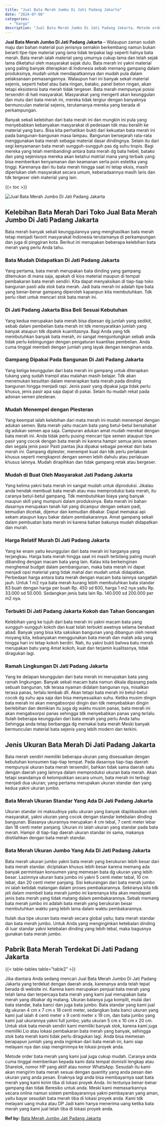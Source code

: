 ```yaml
---
title: "Jual Bata Merah Jumbo Di Jati Padang Jakarta"
date: "2024-07-08"
categories: 
  - "harga"
description: "Jual Bata Merah Jumbo Di Jati Padang Jakarta. Metode order bata merah yang kami jual juga cukup mudah. Caranya anda cuma tinggal memberikan kepada kami data..."
---
```


**Jual Bata Merah Jumbo Di Jati Padang Jakarta** – Walaupun zaman sudah maju dan bahan material pun jenisnya semakin berkembang namun bukan berarti tipe-tipe material yang lama tidak terpakai lagi seperti halnya bata merah. Bata merah ialah material yang umurnya cukup lama dan telah sejak lama diketahui oleh masyarakat sejak dulu. Bata merah ini yakni material yang paling banyak diterapkan di Indonesia sebab memang gampang dalam produksinya, mudah untuk mendapatkannya dan mudah pula dalam pelaksanaan pemasangannya. Walaupun hari ini banyak sekali material sejenis, seperti hebel atau bata ringan, batako, panel beton ringan, akan tetapi eksistensi bata merah tidak tergeser. Bata merah mempunyai posisi tersendiri di hati masyarakat. Masyarakat yang mengerti akan keunggulan dan mutu dari bata merah ini, mereka tidak tergiur dengan banyaknya bermunculan material sejenis, terutamanya mereka yang berada di perkampungan.

Banyak sekali kelebihan dari bata merah ini dan mungkin ini pula yang menyebabkan kebanyakan masyarakat di pedesaan tdk mau beralih ke material yang baru. Bisa kita perhatikan bukti dari kekuatan bata merah ini pada bangunan-bangunan masa lampau. Bangunan bersejarah rata-rata menggunakan bata merah sebagai material dasar dindingnya. Selain itu dari segi kenyamanan bata merah sungguh-sungguh pas dg suhu tropis. Bagi mereka yang telah membandingi antara bata merah dg bata hebel, batako dan yang sejenisnya mereka akan ketahui matrial mana yang terbaik yang bisa memberikan kenyamanan dan keamanan serta poin estetika yang tinggi. Karenanya dari itu bata merah hingga saat ini tetap eksis, masih diperlukan oleh masyarakat secara umum, keberadaannya masih laris dan tdk tergeser oleh material yang lain.

{{< toc >}}

![Jual Bata Merah Jumbo Di Jati Padang Jakarta](/images/jual-bata-merah-37.png)

## Kelebihan Bata Merah Dari Toko Jual Bata Merah Jumbo Di Jati Padang Jakarta

Bata merah banyak sekali keunggulannya yang menghasilkan bata merah tetap menjadi favorit masyarakat Indonesia terutamanya di perkampungan dan juga di pinggiran kota. Berikut ini merupakan beberapa kelebihan bata merah yang perlu Anda tahu.

### Bata Mudah Didapatkan Di Jati Padang Jakarta

Yang pertama, bata merah merupakan bata dinding yang gampang ditemukan di mana saja, apakah di kios material maupun di tempat pembakaran bata merah sendiri. Kita dapat menyaksikan di tiap-tiap toko bangunan pasti ada stok bata merah. Jadi bata merah ini adalah tipe bata yang benar-benar gampang diperoleh kapanpun kita membutuhkan. Tdk perlu ribet untuk mencari stok bata merah ini.

### Di Jati Padang Jakarta Bisa Beli Sesuai Kebutuhan

Yang kedua merupakan bata merah bisa dipesan dg jumlah yang sedikit, sebab dalam pembelian bata merah ini tdk mensyaratkan jumlah yang banyak ataupun tdk dipatok kuantitasnya. Bagi Anda yang tdk membutuhkan banyak bata merah, ini sangat menguntungkan sebab anda tidak perlu kebingungan dengan pengaturan kuantitas pembelian. Anda cuma tinggal membeli dengan jumlah yang layak dengan keinginan anda.

### Gampang Dipakai Pada Bangunan Di Jati Padang Jakarta

Yang ketiga keunggulan dari bata merah ini gampang untuk diterapkan tukang yang sudah trampil atau malahan masih belajar. Tdk akan menemukan kesulitan dalam menerapkan bata merah pada dinding bangunan hingga menjadi rapi. Jenis pasir yang dipakai juga tidak perlu khusus, jenis pasir apa saja dapat di pakai. Selain itu mudah rekat pada adonan semen plesteran.

### Mudah Menempel dengan Plesteran

Yang keempat ialah kelebihan dari mata merah ini mudah menempel dengan adukan semen. Bata merah yaitu macam bata yang betul-betul bersahabat dg adukan semen apa saja. Campuran adukan amat mudah merekat dengan bata merah ini. Anda tidak perlu pusing mencari tipe semen ataupun tipe pasir yang cocok dengan bata merah ini karena hampir semua jenis semen dan segala jenis pasir Pasti pantas jika dipakai sebagai perekat dari bata merah ini. Gampang diplester, menempel kuat dan tdk perlu perlakuan khusus seperti mengkaprot dengan semen lebih dahulu atau perlakuan khusus lainnya. Mudah dirapihkan dan tidak gampang retak atau bergeser.

### Mudah di Buat Oleh Masyarakat Jati Padang Jakarta

Yang kelima yakni bata merah ini sangat mudah untuk diproduksi. Jikalau anda hendak membuat bata merah atau mau memproduksi bata merah, itu caranya betul-betul gampang. Tdk membutuhkan biaya yang banyak maupun skill yang mumpuni dalam produksinya. Bata merah ini bahan dasarnya merupakan tanah liat yang dicampur dengan sekam padi, kemudian dicetak, dijemur dan kemudian dibakar. Dapat memakai api sekam ataupun kayu bakar dalam pembakarannya. Amat gampang sekali dalam pembuatan bata merah ini karena bahan bakunya mudah didapatkan dan murah.

### Harga Relatif Murah Di Jati Padang Jakarta

Yang ke enam yaitu keunggulan dari bata merah ini harganya yang terjangkau. Harga bata merah hingga saat ini masih terbilang paling murah dibanding dengan macam bata yang lain. Kalau kita berkeinginan menghemat budget dalam pembangunan, maka bata merah ini dapat menjadi opsi material yang tidak mahal dan mudah untuk didapatkan. Perbedaan harga antara bata merah dengan macam bata lainnya sangatlah jauh. Untuk 1 m2 nya bata merah kurang lebih membutuhkan bata standar 83 buah dengan harga per buah Rp. 450 sd 600, harga 1 m2 nya yaitu Rp. 33.000 sd 50.000. Sedangkan jenis bata lain Rp. 140.000 sd 200.000 per m2 nya.

### Terbukti Di Jati Padang Jakarta Kokoh dan Tahan Goncangan

Kelebihan yang ke tujuh dari bata merah ini yakni macam bata yang sungguh-sungguh kokoh dan kuat telah terbukti awetnya selama berabad abad. Banyak yang bisa kita saksikan bangunan yang dibangun oleh nenek moyang kita, kebanyakan menggunakan bata merah dan malah ada yang hingga hari ini tetap kokoh berdiri. Nah, itu yakni bukti bahwa batu merah merupakan batu yang Amat kokoh, kuat dan terjamin kualitasnya, tidak diragukan lagi.

### Ramah Lingkungan Di Jati Padang Jakarta

Yang ke delapan keunggulan dari bata merah ini merupakan bata yang ramah lingkungan. Banyak sekali macam bata namun dikala dipasang pada sebuah bangunan, tdk terasa nyaman didalam bangunan nya, misalkan terasa panas, terlalu lembab dll. Akan tetapi bata merah ini betul-betul cocok dg suhu apa saja dan bisa menyesuaikan suhu. Ketika musim dingin bata merah ini akan mengabsorpsi dingin dan tdk menyebabkan dingin berlebihan dan demikian itu juga dg waktu musim panas, bata merah ini akan mengabsorpsi panas sehingga tdk menyebabkan panas yang terlalu. Itulah beberapa keunggulan dari bata merah yang perlu Anda tahu Sehingga anda tetap berbangga dg memakai bata merah Meski banyak bermunculan material bata sejenis yang lebih modern dan terkini.

## Jenis Ukuran Bata Merah Di Jati Padang Jakarta

Bata merah sendiri memiliki beberapa ukuran yang disesuaikan dengan kebutuhan konsumen tiap-tiap tempat. Pada dasarnya tiap-tiap daerah mempunyai ukuran bata merah tersendiri, bahkan tidak sama daerah satu dengan daerah yang lainnya dalam memproduksi ukuran bata merah. Akan tetapi seandainya di kelompokkan secara umum, bata merah ini terbagi menjadi dua ukuran; yang pertama merupakan ukuran standar dan yang kedua yakni ukuran jumbo.

### Bata Merah Ukuran Standar Yang Ada Di Jati Padang Jakarta

Ukuran standar ini maksudnya yaitu ukuran yang banyak diaplikasikan oleh masyarakat, yakni ukuran yang cocok dengan standar ketebalan dinding bangunan. Biasanya ukurannya merupakan 4 cm tebal, 7 centi meter lebar dan 18 centi meter panjang. Ukuran ini ialah ukuran yang standar pada bata merah. Hampir di tiap-tiap daerah ukuran standar ini sama, makanya diistilahkan dengan bata merah standar.

### Bata Merah Ukuran Jumbo Yang Ada Di Jati Padang Jakarta

Bata merah ukuran jumbo yakni bata merah yang berukuran lebih besar dari bata merah standar. diciptakan khusus lebih besar karena memang ada banyak permintaan konsumen yang memesan bata dg ukuran yang lebih besar. Lazimnya ukuran bata jumbo ini yakni 5 centi meter tebal, 10 cm lebar, dan 20 centi meter panjang. Sisi kekurangan dari bata merah jumbo ini ialah ketidak matangan dalam proses pembakarannya. Sekiranya kita tdk jeli dalam membeli bata merah jumbo ini karenanya kita akan mendapati jenis bata merah yang tidak matang dalam pembakarannya. Sebab memang bata merah jumbo ini adalah bata merah yang berukuran besar membutuhkan waktu yang lebih lama dalam waktu pembakarannya.

Itulah dua tipe ukuran bata merah secara global yaitu; bata merah standar dan bata merah jumbo. Untuk Anda yang menginginkan ketebalan dinding di luar standar yakni ketebalan dinding yang lebih tebal, maka bagusnya gunakan bata merah jumbo.

## Pabrik Bata Merah Terdekat Di Jati Padang Jakarta

{{< table-tables table="table2" >}}

Jika diantara Anda sedang mencari Jual Bata Merah Jumbo Di Jati Padang Jakarta yang terdekat dengan daerah anda, karenanya anda telah tepat berada di website ini. Karena kami merupakan penjual bata merah yang telah lama dan terpercaya bata merah yang kami jual merupakan bata merah yang dibakar dg matang. Ukuran batanya juga komplit, mulai dari bata standar, bata banci dan juga bata jumbo. Bata standar yang kami jual dg ukuran 4 cm x 7 cm x 18 centi meter, sedangkan bata banci ukuran yang kami jual ialah 4 centi meter x 9 centi meter x 19 cm, dan bata jumbo yang kami jual ukurannya yakni full jumbo; yaitu ukuran 5 cm x 10 cm x 20 cm. Untuk stok bata merah sendiri kami memiliki banyak stok, karena kami juga memiliki Lio atau lokasi pembakaran bata merah yang banyak, sehingga stok bata merah kami tidak perlu diragukan lagi. Anda bisa memesan berapapun jumlah yang anda inginkan dari bata merah ini, kami siap melayani nya dan siap mengirimnya ke lokasi proyek anda.

Metode order bata merah yang kami jual juga cukup mudah. Caranya anda cuma tinggal memberikan kepada kami data tempat domisili lengkap atau Sharelok, nomor HP yang aktif atau nomor WhatsApp. Sesudah itu kami akan mengirim bata merah sesuai dengan quantity yang anda pesan dan ukuran yang anda pesan. Enaknya lagi anda bisa membayarnya saat bata merah yang kami kirim tiba di lokasi proyek Anda. Ini tentunya benar-benar gampang dan tidak Beresiko untuk anda. Meski kami memasarkannya secara online namun sistem pembayarannya yakni pembayaran yang aman, yaitu bayar sesudah bata merah tiba di lokasi proyek anda. Kami tdk melayani uang muka atau DP Jadi kami hanya menerima uang ketika bata merah yang kami jual telah tiba di lokasi proyek anda.

**Ref by:** [Bata Merah Jumbo Jati Padang Jakarta](https://id.wikipedia.org/wiki/Bata)
